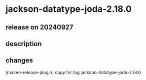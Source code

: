 # jackson-datatype-joda-2.18.0

## release on 20240927

## description

## changes

[maven-release-plugin] copy for tag jackson-datatype-joda-2.18.0

